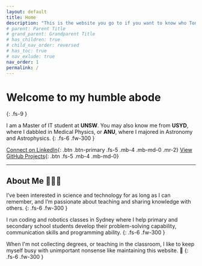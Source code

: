 ```yaml
---
layout: default
title: Home
description: "This is the website you go to if you want to know who Tony Le is." 
# parent: Parent Title
# grand_parent: Grandparent Title
# has_children: true
# child_nav_order: reversed
# has_toc: true
# nav_exlude: true
nav_order: 1
permalink: /
---
```


# Welcome to my humble abode
{: .fs-9 }

I am a Master of IT student at **UNSW**. You may also know me from **USYD**, where I dabbled in Medical Physics, or **ANU**, where I majored in Astronomy and Astrophysics.
{: .fs-6 .fw-300 }

[Connect on LinkedIn](https://www.linkedin.com/in/tonyfle){: .btn .btn-primary .fs-5 .mb-4 .mb-md-0 .mr-2}
[View GitHub Projects](https://github.com/tfle){: .btn .fs-5 .mb-4 .mb-md-0}

---

## About Me 🧑🏻‍💻

I’ve been interested in science and technology for as long as I can remember, and I’m passionate about teaching and sharing knowledge with others.
{: .fs-6 .fw-300 }

I run coding and robotics classes in Sydney where I help primary and secondary school students develop their problem-solving capability, communication skills and programming ability.
{: .fs-6 .fw-300 }

When I'm not collecting degrees, or teaching in the classroom, I like to keep myself busy with unimportant nonsense like maintaining this website. 🌱
{: .fs-6 .fw-300 }
